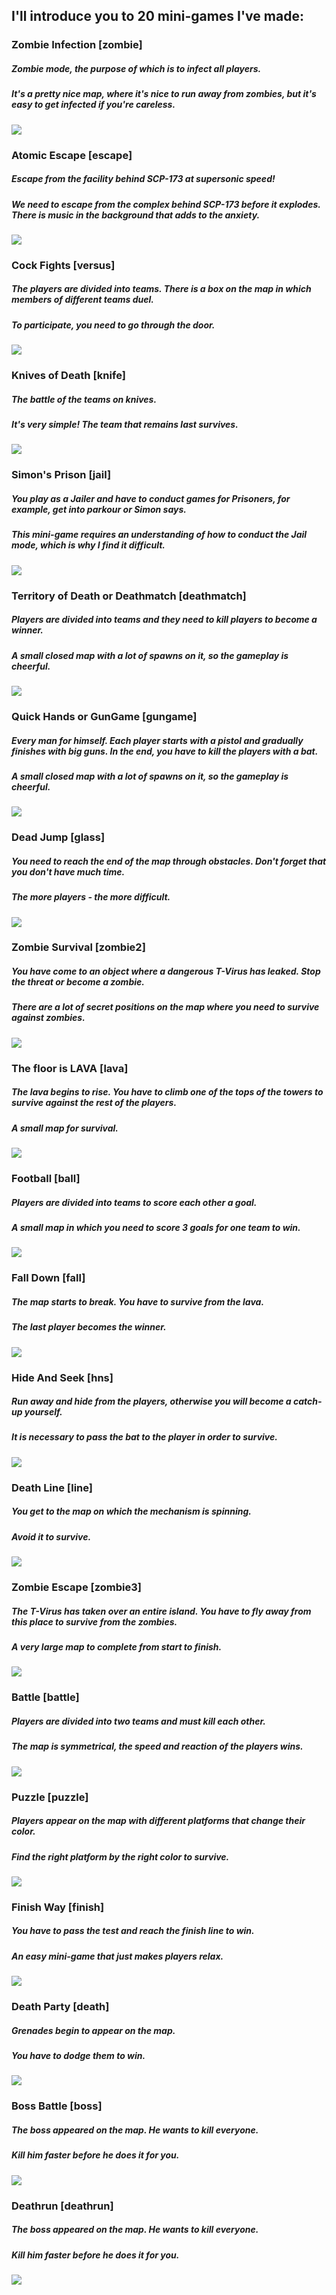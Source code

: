 ## I'll introduce you to 20 mini-games I've made:

### Zombie Infection [zombie]
##### Zombie mode, the purpose of which is to infect all players. 
##### It's a pretty nice map, where it's nice to run away from zombies, but it's easy to get infected if you're careless.
![](https://github.com/swdmeow/AutoEvent-Exiled/blob/main/Photos/Zombie.png)

### Atomic Escape [escape]
##### Escape from the facility behind SCP-173 at supersonic speed!
##### We need to escape from the complex behind SCP-173 before it explodes. There is music in the background that adds to the anxiety.
![](https://github.com/swdmeow/AutoEvent-Exiled/blob/main/Photos/Escape.png)

### Cock Fights [versus]
##### The players are divided into teams. There is a box on the map in which members of different teams duel.
##### To participate, you need to go through the door.
![](https://github.com/swdmeow/AutoEvent-Exiled/blob/main/Photos/Duel.png)

### Knives of Death [knife]
##### The battle of the teams on knives.
##### It's very simple! The team that remains last survives.
![](https://github.com/swdmeow/AutoEvent-Exiled/blob/main/Photos/Knife.png)

### Simon's Prison [jail]
##### You play as a Jailer and have to conduct games for Prisoners, for example, get into parkour or Simon says.
##### This mini-game requires an understanding of how to conduct the Jail mode, which is why I find it difficult.
![](https://github.com/swdmeow/AutoEvent-Exiled/blob/main/Photos/Jail.png)

### Territory of Death or Deathmatch [deathmatch]
##### Players are divided into teams and they need to kill players to become a winner.
##### A small closed map with a lot of spawns on it, so the gameplay is cheerful.
![](https://github.com/swdmeow/AutoEvent-Exiled/blob/main/Photos/Deathmatch.png)

### Quick Hands or GunGame [gungame]
##### Every man for himself. Each player starts with a pistol and gradually finishes with big guns. In the end, you have to kill the players with a bat.
##### A small closed map with a lot of spawns on it, so the gameplay is cheerful.
![](https://github.com/swdmeow/AutoEvent-Exiled/blob/main/Photos/GunGame.png)

### Dead Jump [glass]
##### You need to reach the end of the map through obstacles. Don't forget that you don't have much time.
##### The more players - the more difficult.
![](https://github.com/KoT0XleB/AutoEvent/blob/main/Photos/Glass1.png)

### Zombie Survival [zombie2]
##### You have come to an object where a dangerous T-Virus has leaked. Stop the threat or become a zombie.
##### There are a lot of secret positions on the map where you need to survive against zombies.
![](https://github.com/KoT0XleB/AutoEvent/blob/main/Photos/Survival1.png)

### The floor is LAVA [lava]
##### The lava begins to rise. You have to climb one of the tops of the towers to survive against the rest of the players.
##### A small map for survival.
![](https://github.com/KoT0XleB/AutoEvent/blob/main/Photos/Lava2.png)

### Football [ball]
##### Players are divided into teams to score each other a goal.
##### A small map in which you need to score 3 goals for one team to win.
![](https://github.com/KoT0XleB/AutoEvent/blob/main/Photos/Football1.png)

### Fall Down [fall]
##### The map starts to break. You have to survive from the lava.
##### The last player becomes the winner.
![](https://github.com/KoT0XleB/AutoEvent/blob/main/Photos/FallDown.png)

### Hide And Seek [hns]
##### Run away and hide from the players, otherwise you will become a catch-up yourself.
##### It is necessary to pass the bat to the player in order to survive.
![](https://github.com/KoT0XleB/AutoEvent/blob/main/Photos/HideAndSeek.png)

### Death Line [line]
##### You get to the map on which the mechanism is spinning.
##### Avoid it to survive.
![](https://github.com/KoT0XleB/AutoEvent/blob/main/Photos/Line1.png)

### Zombie Escape [zombie3]
##### The T-Virus has taken over an entire island. You have to fly away from this place to survive from the zombies.
##### A very large map to complete from start to finish.
![](https://github.com/KoT0XleB/AutoEvent/blob/main/Photos/Zombie%20Escape.png)

### Battle [battle]
##### Players are divided into two teams and must kill each other.
##### The map is symmetrical, the speed and reaction of the players wins.
![](https://github.com/KoT0XleB/AutoEvent/blob/main/Photos/Battle2.png)

### Puzzle [puzzle]
##### Players appear on the map with different platforms that change their color.
##### Find the right platform by the right color to survive.
![](https://github.com/KoT0XleB/AutoEvent/blob/main/Photos/Puzzle1.png)

### Finish Way [finish]
##### You have to pass the test and reach the finish line to win.
##### An easy mini-game that just makes players relax.
![](https://github.com/KoT0XleB/AutoEvent/blob/main/Photos/FinishWay.png)

### Death Party [death]
##### Grenades begin to appear on the map. 
##### You have to dodge them to win.
![](https://github.com/KoT0XleB/AutoEvent/blob/main/Photos/DeathParty1.png)

### Boss Battle [boss]
##### The boss appeared on the map. He wants to kill everyone.
##### Kill him faster before he does it for you.
![](https://github.com/KoT0XleB/AutoEvent/blob/main/Photos/Boss.png)

### Deathrun [deathrun]
##### The boss appeared on the map. He wants to kill everyone.
##### Kill him faster before he does it for you.
![](https://github.com/KoT0XleB/AutoEvent/blob/main/Photos/Boss.png)

